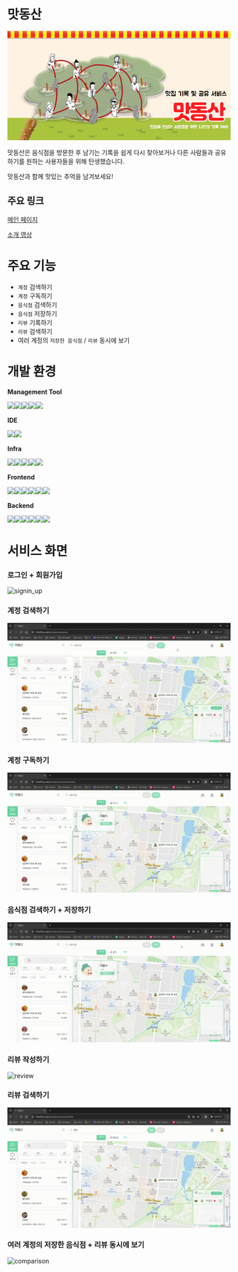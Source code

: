 # 맛동산

![main](main_image.png)

맛동산은 음식점을 방문한 후 남기는 기록을 쉽게 다시 찾아보거나 다른 사람들과 공유하기를 원하는 사용자들을 위해 탄생했습니다.

맛동산과 함께 맛있는 추억을 남겨보세요!

## 주요 링크

[메인 페이지](http://i10a209.p.ssafy.io/)

[소개 영상](https://youtu.be/jF2EbYaSVDc?si=xOxmrc3Wdxsfr1W8)

# 주요 기능

- `계정` 검색하기
- `계정` 구독하기
- `음식점` 검색하기
- `음식점` 저장하기
- `리뷰` 기록하기
- `리뷰` 검색하기
- 여러 계정의 `저장한 음식점` / `리뷰` 동시에 보기

# 개발 환경

**Management Tool**

<img src="https://img.shields.io/badge/Jira-0052CC?style=flat-square&logo=Jira&logoColor=white"><img src="https://img.shields.io/badge/GitLab-FC6D26?style=flat-square&logo=GitLab&logoColor=white"><img src="https://img.shields.io/badge/MATTERMOST-0058CC?style=flat-square&logo=mattermost&logoColor=white"><img src="https://img.shields.io/badge/NOTION-000000?style=flat-square&logo=notion&logoColor=white"><img src="https://img.shields.io/badge/FIGMA-F24E1E?style=flat-square&logo=figma&logoColor=white">

**IDE**

<img src="https://img.shields.io/badge/vscode-007ACC?style=flat-square&logo=visualstudiocode&logoColor=white"><img src="https://img.shields.io/badge/IntellJ IDEA-000000?style=flat-square&logo=intellijidea&logoColor=white">

**Infra**

<img src="https://img.shields.io/badge/AWS EC2-FF9900?style=flat-square&logo=amazonec2&logoColor=white"><img src="https://img.shields.io/badge/NGINX-009639?style=flat-square&logo=nginx&logoColor=white"><img src="https://img.shields.io/badge/DOCKER-2496ED?style=flat-square&logo=docker&logoColor=white"><img src="https://img.shields.io/badge/UBUNTU-E95420?style=flat-square&logo=ubuntu&logoColor=white"><img src="https://img.shields.io/badge/JENKINS-D24939?style=flat-square&logo=jenkins&logoColor=white">

**Frontend**

<img src="https://img.shields.io/badge/HTML5-E34F26?style=flat-square&logo=html5&logoColor=white"><img src="https://img.shields.io/badge/CSS3-1572B6?style=flat-square&logo=css3&logoColor=white"><img src="https://img.shields.io/badge/JAVASCRIPT-F7DF1E?style=flat-square&logo=javascript&logoColor=white"><img src="https://img.shields.io/badge/REACT-61DAFB?style=flat-square&logo=react&logoColor=white"><img src="https://img.shields.io/badge/Zustand-FFD000?style=flat-square&logo=zustand&logoColor=white"><img src="https://img.shields.io/badge/REACTQUERY-FF4154?style=flat-square&logo=reactquery&logoColor=white">

**Backend**

<img src="https://img.shields.io/badge/JAVA-FF4000?style=flat-square&logo=openjdk&logoColor=white"><img src="https://img.shields.io/badge/SPRING-6DB33F?style=flat-square&logo=spring&logoColor=white"><img src="https://img.shields.io/badge/HIBERNATE-59666C?style=flat-square&logo=hibernate&logoColor=white"><img src="https://img.shields.io/badge/MYSQL-4479A1?style=flat-square&logo=mysql&logoColor=white"><img src="https://img.shields.io/badge/REDIS-DC382D?style=flat-square&logo=redis&logoColor=white"><img src="https://img.shields.io/badge/KAKAO API-FFCD00?style=flat-square&logo=kakao&logoColor=white">

# 서비스 화면

### 로그인 + 회원가입

![signin_up](gif/signin_up.gif)

### 계정 검색하기

![search-user](gif/search-user.gif)

### 계정 구독하기

![subscription](gif/subscription.gif)

### 음식점 검색하기 + 저장하기

![search-restaurant](gif/search-restaurant.gif)

### 리뷰 작성하기

![review](gif/review.gif)

### 리뷰 검색하기

![search-review](gif/search-review.gif)

### 여러 계정의 저장한 음식점 + 리뷰 동시에 보기

![comparison](gif/comparison.gif)
